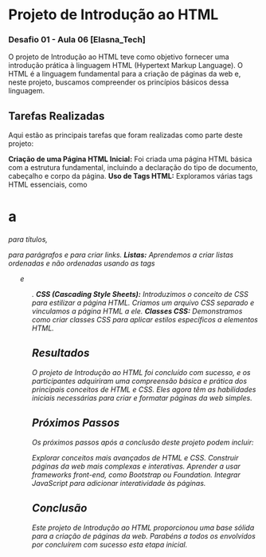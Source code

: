
# Projeto de Introdução ao HTML

### Desafio  01 - Aula 06 [Elasna_Tech]

O projeto de Introdução ao HTML teve como objetivo fornecer uma introdução prática à linguagem HTML (Hypertext Markup Language). O HTML é a linguagem fundamental para a criação de páginas da web e, neste projeto, buscamos compreender os princípios básicos dessa linguagem.


## Tarefas Realizadas
Aqui estão as principais tarefas que foram realizadas como parte deste projeto:

**Criação de uma Página HTML Inicial:** Foi criada uma página HTML básica com a estrutura fundamental, incluindo a declaração do tipo de documento, cabeçalho e corpo da página.
**Uso de Tags HTML:**  Exploramos várias tags HTML essenciais, como <h1> a <h6> para títulos, <p> para parágrafos e <a> para criar links.
**Listas:** Aprendemos a criar listas ordenadas e não ordenadas usando as tags <ol> e <ul>.
**CSS (Cascading Style Sheets):** Introduzimos o conceito de CSS para estilizar a página HTML. Criamos um arquivo CSS separado e vinculamos a página HTML a ele.
**Classes CSS:** Demonstramos como criar classes CSS para aplicar estilos específicos a elementos HTML.

## Resultados

O projeto de Introdução ao HTML foi concluído com sucesso, e os participantes adquiriram uma compreensão básica e prática dos principais conceitos de HTML e CSS. Eles agora têm as habilidades iniciais necessárias para criar e formatar páginas da web simples.

## Próximos Passos
Os próximos passos após a conclusão deste projeto podem incluir:

Explorar conceitos mais avançados de HTML e CSS.
Construir páginas da web mais complexas e interativas.
Aprender a usar frameworks front-end, como Bootstrap ou Foundation.
Integrar JavaScript para adicionar interatividade às páginas.


## Conclusão
Este projeto de Introdução ao HTML proporcionou uma base sólida para a criação de páginas da web. Parabéns a todos os envolvidos por concluírem com sucesso esta etapa inicial. 


